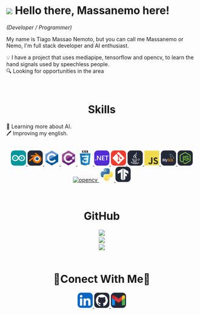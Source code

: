 <h1 align="left"><img src="https://media.tenor.com/LX0MIsQ8DMEAAAAi/hello-hey.gif" width="20"> Hello there, Massanemo here!</h1>
<i>(Developer / Programmer)</i>

<br>
<p>My name is Tiago Massao Nemoto, but you can call me Massanemo or Nemo, I'm full stack developer and AI enthusiast.</p>
<p>💡 I have a project that uses mediapipe, tensorflow and opencv, to learn the hand signals used by speechless people.
<br>
🔍 Looking for opportunities in the area</p>
<br>
<h1 align="center">Skills</h1>

<p align="left">
📖 Learning more about AI.<br>
🖊️ Improving my english.<br>
<br>
<p align="center">
<a href="https://www.arduino.cc/" target="_blank" rel="noreferrer"> <img src="https://raw.githubusercontent.com/tandpfun/skill-icons/main/icons/Arduino.svg" alt="arduino" width="40" height="40"/> </a> 
<a href="https://www.blender.org/" target="_blank" rel="noreferrer"> <img src="https://raw.githubusercontent.com/tandpfun/skill-icons/main/icons/Blender-Dark.svg" alt="blender" width="40" height="40"/> </a> 
<a href="https://www.cprogramming.com/" target="_blank" rel="noreferrer"> <img src="https://raw.githubusercontent.com/devicons/devicon/master/icons/c/c-original.svg" alt="c" width="40" height="40"/> </a> 
<a href="https://www.w3schools.com/cs/" target="_blank" rel="noreferrer"> <img src="https://raw.githubusercontent.com/devicons/devicon/master/icons/csharp/csharp-original.svg" alt="csharp" width="40" height="40"/> </a> 
<a href="https://www.w3schools.com/css/" target="_blank" rel="noreferrer"> <img src="https://raw.githubusercontent.com/devicons/devicon/master/icons/css3/css3-original-wordmark.svg" alt="css3" width="40" height="40"/> </a> 
<a href="https://dotnet.microsoft.com/" target="_blank" rel="noreferrer"> <img src="https://raw.githubusercontent.com/tandpfun/skill-icons/main/icons/DotNet.svg" alt="dotnet" width="40" height="40"/> </a> 
<a href="https://git-scm.com/" target="_blank" rel="noreferrer"> <img src="https://raw.githubusercontent.com/tandpfun/skill-icons/main/icons/Git.svg" alt="git" width="40" height="40"/> </a> 
<a href="https://www.java.com" target="_blank" rel="noreferrer"> <img src="https://raw.githubusercontent.com/tandpfun/skill-icons/main/icons/Java-Dark.svg" alt="java" width="40" height="40"/> </a> <a href="https://developer.mozilla.org/en-US/docs/Web/JavaScript" target="_blank" rel="noreferrer"> <img src="https://raw.githubusercontent.com/devicons/devicon/master/icons/javascript/javascript-original.svg" alt="javascript" width="40" height="40"/> </a>
</a> <a href="https://www.mysql.com/" target="_blank" rel="noreferrer"> <img src="https://raw.githubusercontent.com/tandpfun/skill-icons/main/icons/MySQL-Dark.svg" alt="mysql" width="40" height="40"/> </a> 
<a href="https://nodejs.org" target="_blank" rel="noreferrer"> <img src="https://raw.githubusercontent.com/tandpfun/skill-icons/main/icons/NodeJS-Dark.svg" alt="nodejs" width="40" height="40"/> </a> 
<a href="https://opencv.org/" target="_blank" rel="noreferrer"> <img src="https://raw.githubusercontent.com/tandpfun/skill-icons/main/icons/OpenCV-Dark.svg" alt="opencv" width="40" height="40"/> </a> 
<a href="https://www.python.org" target="_blank" rel="noreferrer"> <img src="https://raw.githubusercontent.com/devicons/devicon/master/icons/python/python-original.svg" alt="python" width="40" height="40"/> </a> 
<a href="https://www.tensorflow.org" target="_blank" rel="noreferrer"> <img src="https://raw.githubusercontent.com/tandpfun/skill-icons/main/icons/TensorFlow-Dark.svg" alt="tensorflow" width="40" height="40"/> </a> </p>
<br>
<h1 align="center">GitHub</h1>

<div align="center">
    <img src="https://github-readme-stats.vercel.app/api?username=tiagomassaonemoto&theme=tokyonight&show_icons=true">
    <br>
    <img src="https://github-readme-stats.vercel.app/api/top-langs/?username=tiagomassaonemoto&theme=tokyonight&layout=compact">
    <br>
    <img src="https://github-profile-trophy.vercel.app/?username=tiagomassaonemoto&row=2&column=3&theme=dracula">
</div>
<br>
<h1 align="center">🤙Conect With Me🤙</h1>
<p align="center">
<a href="https://www.linkedin.com/in/tiago-massao-nemoto-830975219/" target="_blank" rel="noreferrer"> <img src="https://raw.githubusercontent.com/tandpfun/skill-icons/main/icons/LinkedIn.svg" alt="linkedin" width="40" height="40"/>
<a href="https://github.com/TiagoMassaoNemoto" target="_blank" rel="noreferrer"> <img src="https://raw.githubusercontent.com/tandpfun/skill-icons/main/icons/Github-Dark.svg" alt="github" width="40" height="40"/>
<a href="mailto:timassao@gmail.com" target="_blank" rel="noreferrer"> <img src="https://raw.githubusercontent.com/tandpfun/skill-icons/main/icons/Gmail-Dark.svg" alt="github" width="40" height="40"/>
</p>
